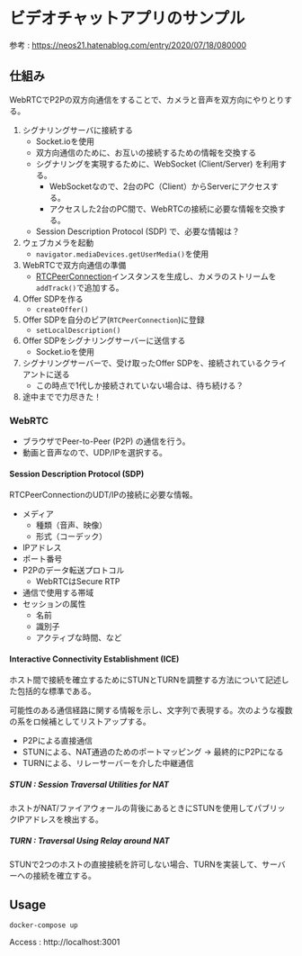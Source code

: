 # ビデオチャットアプリのサンプル

参考 : https://neos21.hatenablog.com/entry/2020/07/18/080000


## 仕組み

WebRTCでP2Pの双方向通信をすることで、カメラと音声を双方向にやりとりする。

1. シグナリングサーバに接続する
   - Socket.ioを使用
   - 双方向通信のために、お互いの接続するための情報を交換する
   - シグナリングを実現するために、WebSocket (Client/Server) を利用する。
     - WebSocketなので、2台のPC（Client）からServerにアクセスする。
     - アクセスした2台のPC間で、WebRTCの接続に必要な情報を交換する。
   - Session Description Protocol (SDP) で、必要な情報は？
1. ウェブカメラを起動
   - `navigator.mediaDevices.getUserMedia()`を使用
1. WebRTCで双方向通信の準備
   - [RTCPeerConnection](https://developer.mozilla.org/ja/docs/Web/API/RTCPeerConnection)インスタンスを生成し、カメラのストリームを`addTrack()`で追加する。
1. Offer SDPを作る
   - `createOffer()`
1. Offer SDPを自分のピア(`RTCPeerConnection`)に登録
   - `setLocalDescription()`
1. Offer SDPをシグナリングサーバーに送信する
   - Socket.ioを使用
1. シグナリングサーバーで、受け取ったOffer SDPを、接続されているクライアントに送る
   - この時点で1代しか接続されていない場合は、待ち続ける？
1. 途中までで力尽きた！




### WebRTC

- ブラウザでPeer-to-Peer (P2P) の通信を行う。
- 動画と音声なので、UDP/IPを選択する。

#### Session Description Protocol (SDP)

RTCPeerConnectionのUDT/IPの接続に必要な情報。

- メディア
  - 種類（音声、映像）
  - 形式（コーデック）
- IPアドレス
- ポート番号
- P2Pのデータ転送プロトコル
  - WebRTCはSecure RTP
- 通信で使用する帯域
- セッションの属性
  - 名前
  - 識別子
  - アクティブな時間、など

#### Interactive Connectivity Establishment (ICE)

ホスト間で接続を確立するためにSTUNとTURNを調整する方法について記述した包括的な標準である。

可能性のある通信経路に関する情報を示し、文字列で表現する。次のような複数の系をロ候補としてリストアップする。

- P2Pによる直接通信
- STUNによる、NAT通過のためのポートマッピング → 最終的にP2Pになる
- TURNによる、リレーサーバーを介した中継通信


##### STUN : Session Traversal Utilities for NAT

ホストがNAT/ファイアウォールの背後にあるときにSTUNを使用してパブリックIPアドレスを検出する。

##### TURN : Traversal Using Relay around NAT

STUNで2つのホストの直接接続を許可しない場合、TURNを実装して、サーバーへの接続を確立する。

## Usage

```
docker-compose up
```

Access : http://localhost:3001